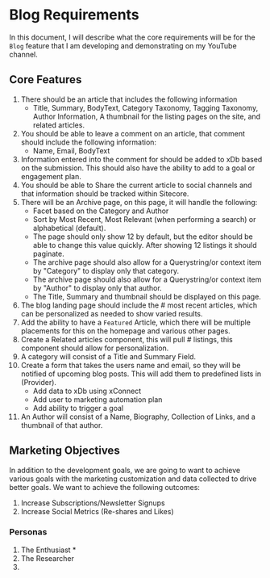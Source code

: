 # Blog Requirements

In this document, I will describe what the core requirements will be for the `Blog` feature that I am developing and demonstrating on my YouTube channel.

## Core Features

1. There should be an article that includes the following information
    * Title, Summary, BodyText, Category Taxonomy, Tagging Taxonomy, Author Information, A thumbnail for the listing pages on the site, and related articles.
2. You should be able to leave a comment on an article, that comment should include the following information:
    * Name, Email, BodyText
3. Information entered into the comment for should be added to xDb based on the submission.  This should also have the ability to add to a goal or engagement plan.
3. You should be able to Share the current article to social channels and that information should be tracked within Sitecore.
4. There will be an Archive page, on this page, it will handle the following:
    * Facet based on the Category and Author
    * Sort by Most Recent, Most Relevant (when performing a search) or alphabetical (default).
    * The page should only show 12 by default, but the editor should be able to change this value quickly.  After showing 12 listings it should paginate.
    * The archive page should also allow for a Querystring/or context item by "Category" to display only that category.
    * The archive page should also allow for a Querystring/or context item by "Author" to display only that author.
    * The Title, Summary and thumbnail should be displayed on this page.
5. The blog landing page should include the # most recent articles, which can be personalized as needed to show varied results.
6. Add the ability to have a `Featured` Article, which there will be multiple placements for this on the homepage and various other pages.
7. Create a Related articles component, this will pull # listings, this component should allow for personalization.
8. A category will consist of a Title and Summary Field.
9. Create a form that takes the users name and email, so they will be notified of upcoming blog posts. This will add them to predefined lists in (Provider).
    * Add data to xDb using xConnect
    * Add user to marketing automation plan
    * Add ability to trigger a goal
10. An Author will consist of a Name, Biography, Collection of Links, and a thumbnail of that author.



## Marketing Objectives

In addition to the development goals, we are going to want to achieve various goals with the marketing customization and data collected to drive better goals.  We want to achieve the following outcomes:

1. Increase Subscriptions/Newsletter Signups
2. Increase Social Metrics (Re-shares and Likes)



### Personas

1. The Enthusiast
    * 
2. The Researcher
3. 